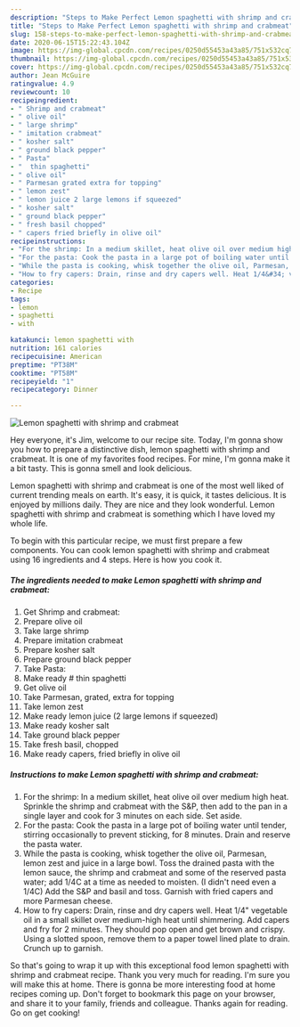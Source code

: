 ```yaml
---
description: "Steps to Make Perfect Lemon spaghetti with shrimp and crabmeat"
title: "Steps to Make Perfect Lemon spaghetti with shrimp and crabmeat"
slug: 158-steps-to-make-perfect-lemon-spaghetti-with-shrimp-and-crabmeat
date: 2020-06-15T15:22:43.104Z
image: https://img-global.cpcdn.com/recipes/0250d55453a43a85/751x532cq70/lemon-spaghetti-with-shrimp-and-crabmeat-recipe-main-photo.jpg
thumbnail: https://img-global.cpcdn.com/recipes/0250d55453a43a85/751x532cq70/lemon-spaghetti-with-shrimp-and-crabmeat-recipe-main-photo.jpg
cover: https://img-global.cpcdn.com/recipes/0250d55453a43a85/751x532cq70/lemon-spaghetti-with-shrimp-and-crabmeat-recipe-main-photo.jpg
author: Jean McGuire
ratingvalue: 4.9
reviewcount: 10
recipeingredient:
- " Shrimp and crabmeat"
- " olive oil"
- " large shrimp"
- " imitation crabmeat"
- " kosher salt"
- " ground black pepper"
- " Pasta"
- "  thin spaghetti"
- " olive oil"
- " Parmesan grated extra for topping"
- " lemon zest"
- " lemon juice 2 large lemons if squeezed"
- " kosher salt"
- " ground black pepper"
- " fresh basil chopped"
- " capers fried briefly in olive oil"
recipeinstructions:
- "For the shrimp: In a medium skillet, heat olive oil over medium high heat. Sprinkle the shrimp and crabmeat with the S&amp;P, then add to the pan in a single layer and cook for 3 minutes on each side. Set aside."
- "For the pasta: Cook the pasta in a large pot of boiling water until tender, stirring occasionally to prevent sticking, for 8 minutes. Drain and reserve the pasta water."
- "While the pasta is cooking, whisk together the olive oil, Parmesan, lemon zest and juice in a large bowl. Toss the drained pasta with the lemon sauce, the shrimp and crabmeat and some of the reserved pasta water; add 1/4C at a time as needed to moisten. (I didn&#39;t need even a 1/4C) Add the S&amp;P and basil and toss. Garnish with fried capers and more Parmesan cheese."
- "How to fry capers: Drain, rinse and dry capers well. Heat 1/4&#34; vegetable oil in a small skillet over medium-high heat until shimmering. Add capers and fry for 2 minutes. They should pop open and get brown and crispy. Using a slotted spoon, remove them to a paper towel lined plate to drain. Crunch up to garnish."
categories:
- Recipe
tags:
- lemon
- spaghetti
- with

katakunci: lemon spaghetti with 
nutrition: 161 calories
recipecuisine: American
preptime: "PT38M"
cooktime: "PT58M"
recipeyield: "1"
recipecategory: Dinner

---
```



![Lemon spaghetti with shrimp and crabmeat](https://img-global.cpcdn.com/recipes/0250d55453a43a85/751x532cq70/lemon-spaghetti-with-shrimp-and-crabmeat-recipe-main-photo.jpg)

Hey everyone, it's Jim, welcome to our recipe site. Today, I'm gonna show you how to prepare a distinctive dish, lemon spaghetti with shrimp and crabmeat. It is one of my favorites food recipes. For mine, I'm gonna make it a bit tasty. This is gonna smell and look delicious.

Lemon spaghetti with shrimp and crabmeat is one of the most well liked of current trending meals on earth. It's easy, it is quick, it tastes delicious. It is enjoyed by millions daily. They are nice and they look wonderful. Lemon spaghetti with shrimp and crabmeat is something which I have loved my whole life.




To begin with this particular recipe, we must first prepare a few components. You can cook lemon spaghetti with shrimp and crabmeat using 16 ingredients and 4 steps. Here is how you cook it.

<!--inarticleads1-->

##### The ingredients needed to make Lemon spaghetti with shrimp and crabmeat:

1. Get  Shrimp and crabmeat:
1. Prepare  olive oil
1. Take  large shrimp
1. Prepare  imitation crabmeat
1. Prepare  kosher salt
1. Prepare  ground black pepper
1. Take  Pasta:
1. Make ready  # thin spaghetti
1. Get  olive oil
1. Take  Parmesan, grated, extra for topping
1. Take  lemon zest
1. Make ready  lemon juice (2 large lemons if squeezed)
1. Make ready  kosher salt
1. Take  ground black pepper
1. Take  fresh basil, chopped
1. Make ready  capers, fried briefly in olive oil




<!--inarticleads2-->

##### Instructions to make Lemon spaghetti with shrimp and crabmeat:

1. For the shrimp: In a medium skillet, heat olive oil over medium high heat. Sprinkle the shrimp and crabmeat with the S&amp;P, then add to the pan in a single layer and cook for 3 minutes on each side. Set aside.
1. For the pasta: Cook the pasta in a large pot of boiling water until tender, stirring occasionally to prevent sticking, for 8 minutes. Drain and reserve the pasta water.
1. While the pasta is cooking, whisk together the olive oil, Parmesan, lemon zest and juice in a large bowl. Toss the drained pasta with the lemon sauce, the shrimp and crabmeat and some of the reserved pasta water; add 1/4C at a time as needed to moisten. (I didn&#39;t need even a 1/4C) Add the S&amp;P and basil and toss. Garnish with fried capers and more Parmesan cheese.
1. How to fry capers: Drain, rinse and dry capers well. Heat 1/4&#34; vegetable oil in a small skillet over medium-high heat until shimmering. Add capers and fry for 2 minutes. They should pop open and get brown and crispy. Using a slotted spoon, remove them to a paper towel lined plate to drain. Crunch up to garnish.




So that's going to wrap it up with this exceptional food lemon spaghetti with shrimp and crabmeat recipe. Thank you very much for reading. I'm sure you will make this at home. There is gonna be more interesting food at home recipes coming up. Don't forget to bookmark this page on your browser, and share it to your family, friends and colleague. Thanks again for reading. Go on get cooking!
